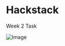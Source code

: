 # Hackstack
Week 2 Task

![Image](https://github.com/user-attachments/assets/89a1ce32-7c99-4744-af74-fec989dd9ecf)

